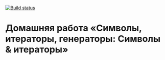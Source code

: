 [![Build status](https://ci.appveyor.com/api/projects/status/pde61dwts0davauy?svg=true)](https://ci.appveyor.com/project/a-naraikin/ajs-homeworks-symbols-iterators-generators-symbols)
# Домашняя работа «Символы, итераторы, генераторы: Символы & итераторы»  
